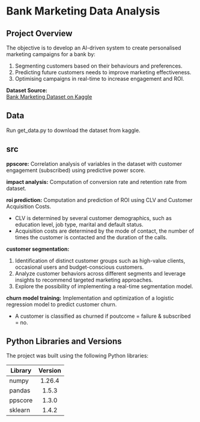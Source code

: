 # Bank Marketing Data Analysis

## Project Overview
The objective is to develop an AI-driven system to create personalised marketing campaigns for a bank by:
1.	Segmenting customers based on their behaviours and preferences.
2.	Predicting future customers needs to improve marketing effectiveness.
3.	Optimising campaigns in real-time to increase engagement and ROI.

**Dataset Source:**  
[Bank Marketing Dataset on Kaggle](https://www.kaggle.com/datasets/berkayalan/bank-marketing-data-set/data)

## Data
Run get_data.py to download the dataset from kaggle.

## src

**ppscore:**
Correlation analysis of variables in the dataset with customer engagement (subscribed) using predictive power score.

**impact analysis:**
Computation of conversion rate and retention rate from dataset.

**roi prediction:**
Computation and prediction of ROI using CLV and Customer Acquisition Costs.
- CLV is determined by several customer demographics, such as education level, job type, marital and default status.
- Acquisition costs are determined by the mode of contact, the number of times the customer is contacted and the duration of the calls.

**customer segmentation:**
1. Identification of distinct customer groups such as high-value clients, occasional users and budget-conscious customers.
2. Analyze customer behaviors across different segments and leverage insights to recommend targeted marketing approaches.
3. Explore the possibility of implementing a real-time segmentation
model.

**churn model training:**
Implementation and optimization of a logistic regression model to predict customer churn.
- A customer is classified as churned if poutcome = failure & subscribed = no.

## Python Libraries and Versions
The project was built using the following Python libraries:

| Library      | Version |
| -------------|:-------:|
| numpy        | 1.26.4  |
| pandas       | 1.5.3   |
| ppscore      | 1.3.0   |
| sklearn      | 1.4.2   |


